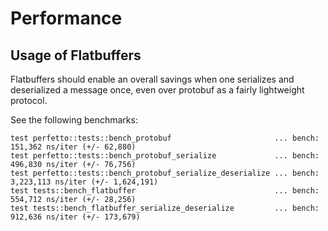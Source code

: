 # Performance

## Usage of Flatbuffers

Flatbuffers should enable an overall savings when one serializes and
deserialized a message once, even over protobuf as a fairly lightweight protocol.

See the following benchmarks:

```
test perfetto::tests::bench_protobuf                       ... bench:     151,362 ns/iter (+/- 62,880)
test perfetto::tests::bench_protobuf_serialize             ... bench:     496,830 ns/iter (+/- 76,756)
test perfetto::tests::bench_protobuf_serialize_deserialize ... bench:   3,223,113 ns/iter (+/- 1,624,191)
test tests::bench_flatbuffer                               ... bench:     554,712 ns/iter (+/- 28,256)
test tests::bench_flatbuffer_serialize_deserialize         ... bench:     912,636 ns/iter (+/- 173,679)
```